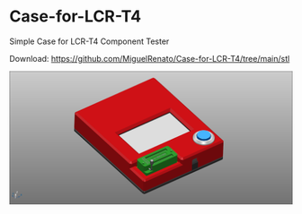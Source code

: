 # Case-for-LCR-T4
Simple Case for LCR-T4 Component Tester

Download: https://github.com/MiguelRenato/Case-for-LCR-T4/tree/main/stl

![](https://raw.githubusercontent.com/MiguelRenato/Case-for-LCR-T4/main/Case-for-LCR-T4.png)


<script src="https://embed.github.com/view/3d/<username>/<repo>/<ref>/<https://github.com/MiguelRenato/Case-for-LCR-T4/blob/main/stl/LCR.Case-anel.stl>"></script>
